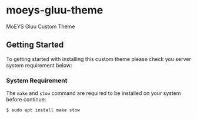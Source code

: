 # moeys-gluu-theme
MoEYS Gluu Custom Theme

## Getting Started
To getting started with installing this custom theme please check you server system requirement below:

### System Requirement
The `make` and `stow` command are required to be installed on your system before continue:

```sh
$ sudo apt install make stow
```
